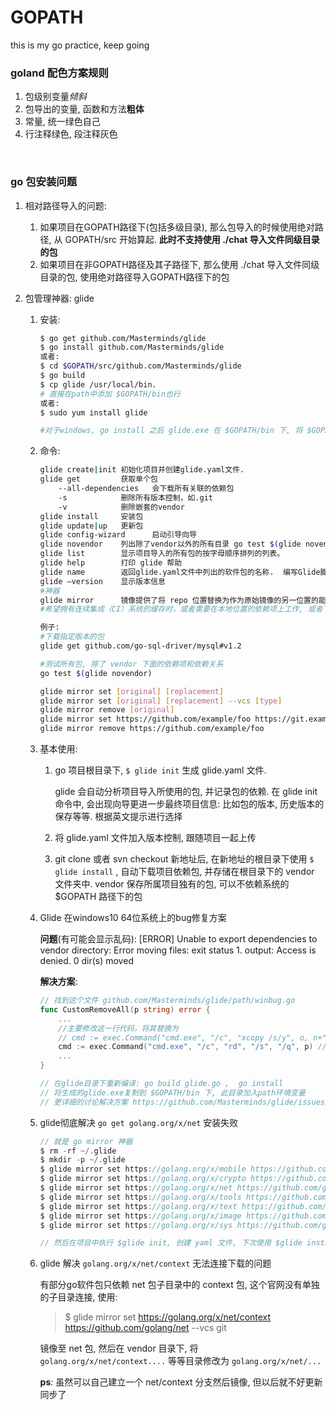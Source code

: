 # GOPATH

this is my go practice, keep going

### goland 配色方案规则
1. 包级别变量*倾斜*
2. 包导出的变量, 函数和方法**粗体**
3. 常量, 统一绿色自己
4. 行注释绿色, 段注释灰色

<br>

### go 包安装问题

1. 相对路径导入的问题:
    1. 如果项目在GOPATH路径下(包括多级目录), 那么包导入的时候使用绝对路径, 从 GOPATH/src 开始算起. **此时不支持使用 ./chat 导入文件同级目录的包**
    2. 如果项目在非GOPATH路径及其子路径下, 那么使用 ./chat 导入文件同级目录的包, 使用绝对路径导入GOPATH路径下的包

2. 包管理神器: glide
    1. 安装:

        ``` sh
        $ go get github.com/Masterminds/glide
        $ go install github.com/Masterminds/glide
        或者:
        $ cd $GOPATH/src/github.com/Masterminds/glide
        $ go build
        $ cp glide /usr/local/bin. 
        # 直接在path中添加 $GOPATH/bin也行
        或者:
        $ sudo yum install glide

        #对于windows, go install 之后 glide.exe 在 $GOPATH/bin 下, 将 $GOPATH/bin 加入 path 变量
        ```
        
    2. 命令:

        ``` sh
        glide create|init 初始化项目并创建glide.yaml文件.
        glide get         获取单个包
            --all-dependencies   会下载所有关联的依赖包
            -s            删除所有版本控制，如.git
            -v            删除嵌套的vendor
        glide install     安装包
        glide update|up   更新包    
        glide config-wizard      启动引导向导
        glide novendor    列出除了vendor以外的所有目录 go test $(glide novendor)
        glide list        显示项目导入的所有包的按字母顺序排列的列表。
        glide help        打印 glide 帮助
        glide name        返回glide.yaml文件中列出的软件包的名称.  编写Glide脚本时，获取正在使用的包的名称。
        glide –version    显示版本信息
        #神器
        glide mirror      镜像提供了将 repo 位置替换为作为原始镜像的另一位置的能力
        #希望拥有连续集成（CI）系统的缓存时，或者需要在本地位置的依赖项上工作, 或者下载翻墙包时，非常有用
        
        例子:
        #下载指定版本的包
        glide get github.com/go-sql-driver/mysql#v1.2
        
        #测试所有包, 除了 vendor 下面的依赖项和依赖关系
        go test $(glide novendor)

        glide mirror set [original] [replacement]
        glide mirror set [original] [replacement] --vcs [type]
        glide mirror remove [original]
        glide mirror set https://github.com/example/foo https://git.example.com/example/foo.git
        glide mirror remove https://github.com/example/foo
        ```

    3. 基本使用:

        1. go 项目根目录下, `$ glide init` 生成 glide.yaml 文件. 

            glide 会自动分析项目导入所使用的包, 并记录包的依赖. 在 glide init 命令中, 会出现向导更进一步最终项目信息: 比如包的版本, 历史版本的保存等等. 根据英文提示进行选择

        2. 将 glide.yaml 文件加入版本控制, 跟随项目一起上传
        3. git clone 或者 svn checkout 新地址后, 在新地址的根目录下使用 `$ glide install` , 自动下载项目依赖包, 并存储在根目录下的 vendor 文件夹中. vendor 保存所属项目独有的包, 可以不依赖系统的 $GOPATH 路径下的包

    4. Glide 在windows10 64位系统上的bug修复方案
        
        **问题**(有可能会显示乱码): [ERROR] Unable to export dependencies to vendor directory: Error moving files: exit status 1. output: Access is denied. 0 dir(s) moved 
        
        **解决方案**: 
        ``` go
        // 找到这个文件 github.com/Masterminds/glide/path/winbug.go
        func CustomRemoveAll(p string) error {
            ...
            //主要修改这一行代码，将其替换为 
            // cmd := exec.Command("cmd.exe", "/c", "xcopy /s/y", o, n+"\\")
            cmd := exec.Command("cmd.exe", "/c", "rd", "/s", "/q", p) // 原始代码
            ...
        }
        
        // 在glide目录下重新编译: go build glide.go ,  go install
        // 将生成的glide.exe复制到 $GOPATH/bin 下, 此目录加入path环境变量
        // 更详细的讨论解决方案 https://github.com/Masterminds/glide/issues/873 (这是老毛病了)
        ```
        
    5. glide彻底解决 `go get golang.org/x/net` 安装失败

        ``` c
        // 就是 go mirror 神器
        $ rm -rf ~/.glide
        $ mkdir -p ~/.glide
        $ glide mirror set https://golang.org/x/mobile https://github.com/golang/mobile --vcs git
        $ glide mirror set https://golang.org/x/crypto https://github.com/golang/crypto --vcs git
        $ glide mirror set https://golang.org/x/net https://github.com/golang/net --vcs git
        $ glide mirror set https://golang.org/x/tools https://github.com/golang/tools --vcs git
        $ glide mirror set https://golang.org/x/text https://github.com/golang/text --vcs git
        $ glide mirror set https://golang.org/x/image https://github.com/golang/image --vcs git
        $ glide mirror set https://golang.org/x/sys https://github.com/golang/sys --vcs git
        
        // 然后在项目中执行 $glide init, 创建 yaml 文件, 下次使用 $glide install 安装的时候就不会失败了
        ```
        
        
    6. glide 解决 `golang.org/x/net/context` 无法连接下载的问题


        有部分go软件包只依赖 net 包子目录中的 context 包, 这个官网没有单独的子目录连接, 使用:
        > $ glide mirror set https://golang.org/x/net/context https://github.com/golang/net --vcs git
        
        镜像至 net 包, 然后在 vendor 目录下, 将 `golang.org/x/net/context....` 等等目录修改为 `golang.org/x/net/...`
        
        **ps**: 虽然可以自己建立一个 net/context 分支然后镜像, 但以后就不好更新同步了
